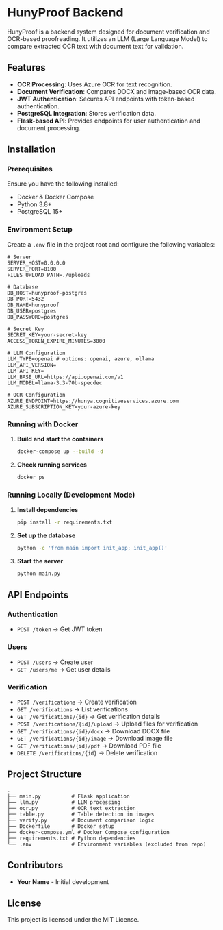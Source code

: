 # HunyProof Backend

HunyProof is a backend system designed for document verification and OCR-based proofreading. It utilizes an LLM (Large Language Model) to compare extracted OCR text with document text for validation.

## Features
- **OCR Processing**: Uses Azure OCR for text recognition.
- **Document Verification**: Compares DOCX and image-based OCR data.
- **JWT Authentication**: Secures API endpoints with token-based authentication.
- **PostgreSQL Integration**: Stores verification data.
- **Flask-based API**: Provides endpoints for user authentication and document processing.

## Installation

### Prerequisites
Ensure you have the following installed:
- Docker & Docker Compose
- Python 3.8+
- PostgreSQL 15+

### Environment Setup
Create a `.env` file in the project root and configure the following variables:
```env
# Server
SERVER_HOST=0.0.0.0
SERVER_PORT=8100
FILES_UPLOAD_PATH=./uploads

# Database
DB_HOST=hunyproof-postgres
DB_PORT=5432
DB_NAME=hunyproof
DB_USER=postgres
DB_PASSWORD=postgres

# Secret Key
SECRET_KEY=your-secret-key
ACCESS_TOKEN_EXPIRE_MINUTES=3000

# LLM Configuration
LLM_TYPE=openai # options: openai, azure, ollama
LLM_API_VERSION=
LLM_API_KEY=
LLM_BASE_URL=https://api.openai.com/v1
LLM_MODEL=llama-3.3-70b-specdec

# OCR Configuration
AZURE_ENDPOINT=https://hunya.cognitiveservices.azure.com
AZURE_SUBSCRIPTION_KEY=your-azure-key
```

### Running with Docker
1. **Build and start the containers**
   ```sh
   docker-compose up --build -d
   ```

2. **Check running services**
   ```sh
   docker ps
   ```

### Running Locally (Development Mode)
1. **Install dependencies**
   ```sh
   pip install -r requirements.txt
   ```
2. **Set up the database**
   ```sh
   python -c 'from main import init_app; init_app()'
   ```
3. **Start the server**
   ```sh
   python main.py
   ```

## API Endpoints
### Authentication
- `POST /token` → Get JWT token

### Users
- `POST /users` → Create user
- `GET /users/me` → Get user details

### Verification
- `POST /verifications` → Create verification
- `GET /verifications` → List verifications
- `GET /verifications/{id}` → Get verification details
- `POST /verifications/{id}/upload` → Upload files for verification
- `GET /verifications/{id}/docx` → Download DOCX file
- `GET /verifications/{id}/image` → Download image file
- `GET /verifications/{id}/pdf` → Download PDF file
- `DELETE /verifications/{id}` → Delete verification

## Project Structure
```
.
├── main.py          # Flask application
├── llm.py           # LLM processing
├── ocr.py           # OCR text extraction
├── table.py         # Table detection in images
├── verify.py        # Document comparison logic
├── Dockerfile       # Docker setup
├── docker-compose.yml # Docker Compose configuration
├── requirements.txt # Python dependencies
└── .env             # Environment variables (excluded from repo)
```

## Contributors
- **Your Name** - Initial development

## License
This project is licensed under the MIT License.

